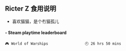 ## Ricter Z 食用说明
- 喜欢猫猫，是个冇猫孤儿

<!-- steam-box start -->
#### - Steam playtime leaderboard
```text
🎮 World of Warships                 🕘 26 hrs 50 mins
```
<!-- Powered by https://github.com/YouEclipse/steam-box . -->
<!-- steam-box end -->

